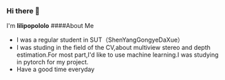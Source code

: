 ### Hi there 👋

<!--
**lilipopololo/lilipopololo** is a ✨ _special_ ✨ repository because its `README.md` (this file) appears on your GitHub profile.

Here are some ideas to get you started:

- 🔭 I’m currently working on ...
- 🌱 I’m currently learning ...
- 👯 I’m looking to collaborate on ...
- 🤔 I’m looking for help with ...
- 💬 Ask me about ...
- 📫 How to reach me: ...
- 😄 Pronouns: ...
- ⚡ Fun fact: ...
-->
I'm **lilipopololo**
####About Me
- I was a regular student in SUT（ShenYangGongyeDaXue）
- I was studing in the field of the CV,about multiview stereo and depth estimation.For most part,I'd like to use machine learning.I was studying in pytorch for my project.
- Have a good time everyday
